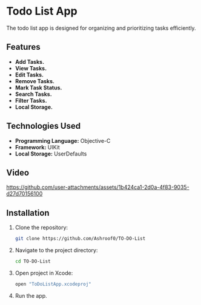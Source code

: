 
# Todo List App

The todo list app is designed for organizing and prioritizing tasks efficiently.

## Features

- **Add Tasks.** 
- **View Tasks.** 
- **Edit Tasks.** 
- **Remove Tasks.** 
- **Mark Task Status.** 
- **Search Tasks.** 
- **Filter Tasks.** 
- **Local Storage.** 

## Technologies Used

- **Programming Language:** Objective-C
- **Framework:** UIKit
- **Local Storage:** UserDefaults

## Video



https://github.com/user-attachments/assets/1b424ca1-2d0a-4f83-9035-d27d70156100






## Installation

1. Clone the repository:
   ```bash
   git clone https://github.com/Ashroof0/TO-DO-List
   ```
2. Navigate to the project directory:
   ```bash
   cd TO-DO-List
   ```
3. Open project in Xcode:
   ```bash
   open "ToDoListApp.xcodeproj"
   ```
4. Run the app.
